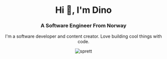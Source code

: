 <h1 align="center">Hi 👋, I'm Dino</h1>
<h3 align="center">A Software Engineer From Norway</h3>
<p align="center">I'm a software developer and content creator. Love building cool things with code.</p>

<p align="center"> <img src="https://komarev.com/ghpvc/?username=sprett&label=Profile%20views&color=0e75b6&style=flat" alt="sprett" /> </p>



